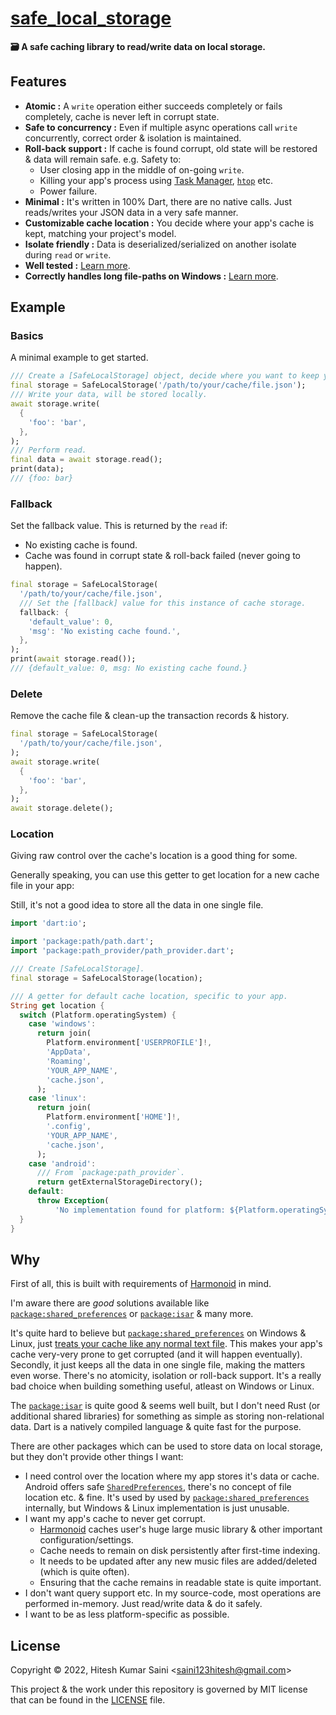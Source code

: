 # [safe_local_storage](https://github.com/alexmercerind/safe_local_storage)

**🗃️ A safe caching library to read/write data on local storage.**

## Features

- **Atomic :** A `write` operation either succeeds completely or fails completely, cache is never left in corrupt state.
- **Safe to concurrency :** Even if multiple async operations call `write` concurrently, correct order & isolation is maintained.
- **Roll-back support :** If cache is found corrupt, old state will be restored & data will remain safe. e.g. Safety to:
  - User closing app in the middle of on-going `write`.
  - Killing your app's process using [Task Manager](<https://en.wikipedia.org/wiki/Task_Manager_(Windows)>), [`htop`](https://htop.dev/) etc.
  - Power failure.
- **Minimal :** It's written in 100% Dart, there are no native calls. Just reads/writes your JSON data in a very safe manner.
- **Customizable cache location :** You decide where your app's cache is kept, matching your project's model.
- **Isolate friendly :** Data is deserialized/serialized on another isolate during `read` or `write`.
- **Well tested :** [Learn more](https://github.com/harmonoid/safe_local_storage/blob/master/test/safe_session_storage_test.dart).
- **Correctly handles long file-paths on Windows :** [Learn more](https://github.com/dart-lang/sdk/issues/27825).

## Example

### Basics

A minimal example to get started.

```dart
/// Create a [SafeLocalStorage] object, decide where you want to keep your cache.
final storage = SafeLocalStorage('/path/to/your/cache/file.json');
/// Write your data, will be stored locally.
await storage.write(
  {
    'foo': 'bar',
  },
);
/// Perform read.
final data = await storage.read();
print(data);
/// {foo: bar}
```

### Fallback

Set the fallback value. This is returned by the `read` if:

- No existing cache is found.
- Cache was found in corrupt state & roll-back failed (never going to happen).

```dart
final storage = SafeLocalStorage(
  '/path/to/your/cache/file.json',
  /// Set the [fallback] value for this instance of cache storage.
  fallback: {
    'default_value': 0,
    'msg': 'No existing cache found.',
  },
);
print(await storage.read());
/// {default_value: 0, msg: No existing cache found.}
```

### Delete

Remove the cache file & clean-up the transaction records & history.

```dart
final storage = SafeLocalStorage(
  '/path/to/your/cache/file.json',
);
await storage.write(
  {
    'foo': 'bar',
  },
);
await storage.delete();
```

### Location

Giving raw control over the cache's location is a good thing for some.

Generally speaking, you can use this getter to get location for a new cache file in your app:

Still, it's not a good idea to store all the data in one single file.

```dart
import 'dart:io';

import 'package:path/path.dart';
import 'package:path_provider/path_provider.dart';

/// Create [SafeLocalStorage].
final storage = SafeLocalStorage(location);

/// A getter for default cache location, specific to your app.
String get location {
  switch (Platform.operatingSystem) {
    case 'windows':
      return join(
        Platform.environment['USERPROFILE']!,
        'AppData',
        'Roaming',
        'YOUR_APP_NAME',
        'cache.json',
      );
    case 'linux':
      return join(
        Platform.environment['HOME']!,
        '.config',
        'YOUR_APP_NAME',
        'cache.json',
      );
    case 'android':
      /// From `package:path_provider`.
      return getExternalStorageDirectory();
    default:
      throw Exception(
          'No implementation found for platform: ${Platform.operatingSystem}');
  }
}
```

## Why

First of all, this is built with requirements of [Harmonoid](https://github.com/harmonoid/harmonoid) in mind.

I'm aware there are _good_ solutions available like [`package:shared_preferences`](https://pub.dev/packages/shared_preferences) or [`package:isar`](https://pub.dev/packages/isar) & many more.

It's quite hard to believe but [`package:shared_preferences`](https://pub.dev/packages/shared_preferences) on Windows & Linux, just [treats your cache like any normal text file](https://github.com/flutter/plugins/blob/main/packages/shared_preferences/shared_preferences_windows/lib/shared_preferences_windows.dart). This makes your app's cache very-very prone to get corrupted (and it will happen eventually). Secondly, it just keeps all the data in one single file, making the matters even worse. There's no atomicity, isolation or roll-back support. It's a really bad choice when building something useful, atleast on Windows or Linux.

The [`package:isar`](https://pub.dev/packages/isar) is quite good & seems well built, but I don't need Rust (or additional shared libraries) for something as simple as storing non-relational data. Dart is a natively compiled language & quite fast for the purpose.

There are other packages which can be used to store data on local storage, but they don't provide other things I want:

- I need control over the location where my app stores it's data or cache.
  Android offers safe [`SharedPreferences`](https://developer.android.com/reference/android/content/SharedPreferences), there's no concept of file location etc. & fine. It's used by used by [`package:shared_preferences`](https://pub.dev/packages/shared_preferences) internally, but Windows & Linux implementation is just unusable.
- I want my app's cache to never get corrupt.
  - [Harmonoid](https://github.com/harmonoid/harmonoid) caches user's huge large music library & other important configuration/settings.
  - Cache needs to remain on disk persistently after first-time indexing.
  - It needs to be updated after any new music files are added/deleted (which is quite often).
  - Ensuring that the cache remains in readable state is quite important.
- I don't want query support etc. In my source-code, most operations are performed in-memory. Just read/write data & do it safely.
- I want to be as less platform-specific as possible.

## License

Copyright © 2022, Hitesh Kumar Saini <<saini123hitesh@gmail.com>>

This project & the work under this repository is governed by MIT license that can be found in the [LICENSE](https://github.com/harmonoid/safe_local_storage/blob/master/LICENSE) file.

